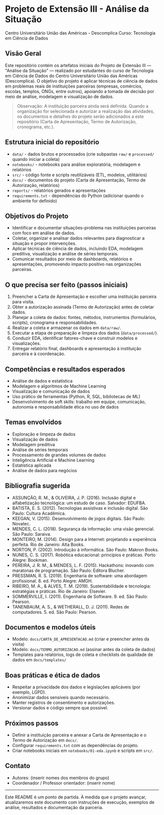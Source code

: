 # Projeto de Extensão III - Análise da Situação

Centro Universitário União das Américas - Descomplica
Curso: Tecnologia em Ciência de Dados

## Visão Geral

Este repositório contém os artefatos iniciais do Projeto de Extensão III — "Análise da Situação" — realizado por estudantes do curso de Tecnologia em Ciência de Dados do Centro Universitário União das Américas (Descomplica). O objetivo do projeto é aplicar técnicas de ciência de dados em problemas reais de instituições parceiras (empresas, comércios, escolas, templos, ONGs, entre outros), apoiando a tomada de decisão por meio de análise, modelagem e visualização de dados.

> Observação: A instituição parceira ainda será definida. Quando a organização for selecionada e autorizar a realização das atividades, os documentos e detalhes do projeto serão adicionados a este repositório (Carta de Apresentação, Termo de Autorização, cronograma, etc.).

## Estrutura inicial do repositório

- `data/` - dados brutos e processados (crie subpastas `raw/` e `processed/` quando iniciar a coleta)
- `notebooks/` - notebooks para análise exploratória, modelagem e relatórios
- `src/` - código fonte e scripts reutilizáveis (ETL, modelos, utilitários)
- `docs/` - documentos do projeto (Carta de Apresentação, Termo de Autorização, relatórios)
- `reports/` - relatórios gerados e apresentações
- `requirements.txt` - dependências do Python (adicionar quando o ambiente for definido)

## Objetivos do Projeto

- Identificar e documentar situações-problema nas instituições parceiras com foco em análise de dados.
- Coletar, organizar e analisar dados relevantes para diagnosticar a situação e propor intervenções.
- Aplicar técnicas de ciência de dados, incluindo EDA, modelagem preditiva, visualização e análise de séries temporais.
- Comunicar resultados por meio de dashboards, relatórios e apresentações, promovendo impacto positivo nas organizações parceiras.

## O que precisa ser feito (passos iniciais)

1. Preencher a Carta de Apresentação e escolher uma instituição parceira para visita.
2. Obter a autorização assinada (Termo de Autorização) antes de coletar dados.
3. Planejar a coleta de dados: fontes, métodos, instrumentos (formulários, scripts), cronograma e responsabilidades.
4. Realizar a coleta e armazenar os dados em `data/raw/`.
5. Executar a etapa de preparação e limpeza dos dados (`data/processed/`).
6. Conduzir EDA, identificar fatores-chave e construir modelos e visualizações.
7. Entregar relatório final, dashboards e apresentação à instituição parceira e à coordenação.

## Competências e resultados esperados

- Análise de dados e estatística
- Modelagem e algoritmos de Machine Learning
- Visualização e comunicação de dados
- Uso prático de ferramentas (Python, R, SQL, bibliotecas de ML)
- Desenvolvimento de soft skills: trabalho em equipe, comunicação, autonomia e responsabilidade ética no uso de dados

## Temas envolvidos

- Exploração e limpeza de dados
- Visualização de dados
- Modelagem preditiva
- Análise de séries temporais
- Processamento de grandes volumes de dados
- Inteligência Artificial e Machine Learning
- Estatística aplicada
- Análise de dados para negócios

## Bibliografia sugerida

- ASSUNÇÃO, R. M., & OLIVEIRA, J. P. (2016). Inclusão digital e alfabetização tecnológica: um estudo de caso. Salvador: EDUFBA.
- BATISTA, E. S. (2012). Tecnologias assistivas e inclusão digital. São Paulo: Cultura Acadêmica.
- KEEGAN, V. (2015). Desenvolvimento de jogos digitais. São Paulo: Novatec.
- MENDES, C. L. (2018). Segurança da informação: uma visão gerencial. São Paulo: Saraiva.
- MONTEIRO, M. (2014). Design para a Internet: projetando a experiência perfeita. Rio de Janeiro: Alta Books.
- NORTON, P. (2002). Introdução à informática. São Paulo: Makron Books.
- NUNES, C. S. (2017). Robótica educacional: princípios e práticas. Porto Alegre: Bookman.
- PEREIRA, J. R. M., & MENDES, L. F. (2015). Hackathons: inovando com maratonas de programação. São Paulo: Editora Blucher.
- PRESSMAN, R. S. (2019). Engenharia de software: uma abordagem profissional. 8. ed. Porto Alegre: AMGH.
- RIBEIRO, M. A., & ALVES, T. M. (2019). Sustentabilidade e tecnologia: estratégias e práticas. Rio de Janeiro: Elsevier.
- SOMMERVILLE, I. (2011). Engenharia de Software. 9. ed. São Paulo: Pearson.
- TANENBAUM, A. S., & WETHERALL, D. J. (2011). Redes de computadores. 5. ed. São Paulo: Pearson.

## Documentos e modelos úteis

- Modelo: `docs/CARTA_DE_APRESENTACAO.md` (criar e preencher antes da visita)
- Modelo: `docs/TERMO_AUTORIZACAO.md` (assinar antes da coleta de dados)
- Templates para relatórios, logs de coleta e checklists de qualidade de dados em `docs/templates/`

## Boas práticas e ética de dados

- Respeitar a privacidade dos dados e legislações aplicáveis (por exemplo, LGPD).
- Anonimizar dados sensíveis quando necessário.
- Manter registros de consentimento e autorizações.
- Versionar dados e código sempre que possível.

## Próximos passos

- Definir a instituição parceira e anexar a Carta de Apresentação e o Termo de Autorização em `docs/`.
- Configurar `requirements.txt` com as dependências do projeto.
- Criar notebooks iniciais em `notebooks/01-eda.ipynb` e scripts em `src/`.

## Contato

- Autores: (inserir nomes dos membros do grupo)
- Coordenador / Professor orientador: (inserir nome)

---

Este README é um ponto de partida. À medida que o projeto avançar, atualizaremos este documento com instruções de execução, exemplos de análise, resultados e documentação da parceria.
